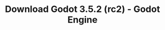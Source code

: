 ---
# Generated by /tools/generators/src/download_archive_generator !!! do not edit by hand !!!
title: 'Download Godot 3.5.2 (rc2) - Godot Engine'
type: 'download/archive'
name: '3.5.2'
flavor: 'rc2'
release_date: '2023-01-12T03:00:00-00:00'
release_notes: 'article/release-candidate-godot-3-5-2-rc-2/'
primaryPlatforms:
  - 'android.apk'
  - 'linux.64'
  - 'macos.universal'
  - 'windows.64'
  - 'linux_server.headless.64'
  - 'web'
  - 'templates'
links:
  android.apk:
    name: 'android.apk'
    title: 'Android'
    caption: 'APK Universal (ARM64 + ARMv7 + x86_64 + x86)'
    tags:
      - 'APK download'
      - 'ARM64/v7'
      - 'x86 (64 & 32 bit)'
    hosts:
      github_builds:
        regular: 'https://github.com/godotengine/godot-builds/releases/download/3.5.2-rc2/Godot_v3.5.2-rc2_android_editor.apk'
        mono: '#'
      github:
        regular: 'https://github.com/godotengine/godot/releases/download/3.5.2-rc2/Godot_v3.5.2-rc2_android_editor.apk'
        mono: '#'
  linux.64:
    name: 'linux.64'
    title: 'Linux'
    caption: 'Padrão (x86_64)'
    tags:
      - '64 bit'
    hosts:
      github_builds:
        regular: 'https://github.com/godotengine/godot-builds/releases/download/3.5.2-rc2/Godot_v3.5.2-rc2_x11.64.zip'
        mono: 'https://github.com/godotengine/godot-builds/releases/download/3.5.2-rc2/Godot_v3.5.2-rc2_mono_x11_64.zip'
      github:
        regular: 'https://github.com/godotengine/godot/releases/download/3.5.2-rc2/Godot_v3.5.2-rc2_x11.64.zip'
        mono: 'https://github.com/godotengine/godot/releases/download/3.5.2-rc2/Godot_v3.5.2-rc2_mono_x11_64.zip'
  macos.universal:
    name: 'macos.universal'
    title: 'macOS'
    caption: 'Universal (x86_64 + Silício da Apple)'
    tags:
      - 'Intel/Apple Silicon'
      - '64 bit'
    hosts:
      github_builds:
        regular: 'https://github.com/godotengine/godot-builds/releases/download/3.5.2-rc2/Godot_v3.5.2-rc2_osx.universal.zip'
        mono: 'https://github.com/godotengine/godot-builds/releases/download/3.5.2-rc2/Godot_v3.5.2-rc2_mono_osx.universal.zip'
      github:
        regular: 'https://github.com/godotengine/godot/releases/download/3.5.2-rc2/Godot_v3.5.2-rc2_osx.universal.zip'
        mono: 'https://github.com/godotengine/godot/releases/download/3.5.2-rc2/Godot_v3.5.2-rc2_mono_osx.universal.zip'
  windows.64:
    name: 'windows.64'
    title: 'Windows'
    caption: 'Padrão (x86_64)'
    tags:
      - '64 bit'
    hosts:
      github_builds:
        regular: 'https://github.com/godotengine/godot-builds/releases/download/3.5.2-rc2/Godot_v3.5.2-rc2_win64.exe.zip'
        mono: 'https://github.com/godotengine/godot-builds/releases/download/3.5.2-rc2/Godot_v3.5.2-rc2_mono_win64.zip'
      github:
        regular: 'https://github.com/godotengine/godot/releases/download/3.5.2-rc2/Godot_v3.5.2-rc2_win64.exe.zip'
        mono: 'https://github.com/godotengine/godot/releases/download/3.5.2-rc2/Godot_v3.5.2-rc2_mono_win64.zip'
  linux_server.headless.64:
    name: 'linux_server.headless.64'
    title: 'Linux Server'
    caption: 'Headless (x86_64)'
    tags:
      - '64 bit'
      - 'Headless'
    hosts:
      github_builds:
        regular: 'https://github.com/godotengine/godot-builds/releases/download/3.5.2-rc2/Godot_v3.5.2-rc2_linux_headless.64.zip'
        mono: 'https://github.com/godotengine/godot-builds/releases/download/3.5.2-rc2/Godot_v3.5.2-rc2_mono_linux_headless_64.zip'
      github:
        regular: 'https://github.com/godotengine/godot/releases/download/3.5.2-rc2/Godot_v3.5.2-rc2_linux_headless.64.zip'
        mono: 'https://github.com/godotengine/godot/releases/download/3.5.2-rc2/Godot_v3.5.2-rc2_mono_linux_headless_64.zip'
  web:
    name: 'web'
    title: 'Editor Web'
    caption: ''
    tags:
      - 'Self-hosted'
      - 'Cross-platform'
    hosts:
      github_builds:
        regular: 'https://github.com/godotengine/godot-builds/releases/download/3.5.2-rc2/Godot_v3.5.2-rc2_web_editor.zip'
        mono: '#'
      github:
        regular: 'https://github.com/godotengine/godot/releases/download/3.5.2-rc2/Godot_v3.5.2-rc2_web_editor.zip'
        mono: '#'
  linux.32:
    name: 'linux.32'
    title: 'Linux'
    caption: 'Padrão (x86)'
    tags:
      - '32 bit'
    hosts:
      github_builds:
        regular: 'https://github.com/godotengine/godot-builds/releases/download/3.5.2-rc2/Godot_v3.5.2-rc2_x11.32.zip'
        mono: 'https://github.com/godotengine/godot-builds/releases/download/3.5.2-rc2/Godot_v3.5.2-rc2_mono_x11_32.zip'
      github:
        regular: 'https://github.com/godotengine/godot/releases/download/3.5.2-rc2/Godot_v3.5.2-rc2_x11.32.zip'
        mono: 'https://github.com/godotengine/godot/releases/download/3.5.2-rc2/Godot_v3.5.2-rc2_mono_x11_32.zip'
  windows.32:
    name: 'windows.32'
    title: 'Windows'
    caption: 'Padrão (x86)'
    tags:
      - '32 bit'
    hosts:
      github_builds:
        regular: 'https://github.com/godotengine/godot-builds/releases/download/3.5.2-rc2/Godot_v3.5.2-rc2_win32.exe.zip'
        mono: 'https://github.com/godotengine/godot-builds/releases/download/3.5.2-rc2/Godot_v3.5.2-rc2_mono_win32.zip'
      github:
        regular: 'https://github.com/godotengine/godot/releases/download/3.5.2-rc2/Godot_v3.5.2-rc2_win32.exe.zip'
        mono: 'https://github.com/godotengine/godot/releases/download/3.5.2-rc2/Godot_v3.5.2-rc2_mono_win32.zip'
  linux_server.64:
    name: 'linux_server.64'
    title: 'Servidor Linux'
    caption: 'Padrão (x86_64)'
    tags:
      - '64 bit'
    hosts:
      github_builds:
        regular: 'https://github.com/godotengine/godot-builds/releases/download/3.5.2-rc2/Godot_v3.5.2-rc2_linux_server.64.zip'
        mono: 'https://github.com/godotengine/godot-builds/releases/download/3.5.2-rc2/Godot_v3.5.2-rc2_mono_linux_server_64.zip'
      github:
        regular: 'https://github.com/godotengine/godot/releases/download/3.5.2-rc2/Godot_v3.5.2-rc2_linux_server.64.zip'
        mono: 'https://github.com/godotengine/godot/releases/download/3.5.2-rc2/Godot_v3.5.2-rc2_mono_linux_server_64.zip'
  aar_library:
    name: 'aar_library'
    title: 'Biblioteca de AAR'
    caption: ''
    tags:
      - 'Android plugins'
      - 'Java'
      - 'Kotlin'
    hosts:
      github_builds:
        regular: 'https://github.com/godotengine/godot-builds/releases/download/3.5.2-rc2/godot-lib.3.5.2.rc2.release.aar'
        mono: 'https://github.com/godotengine/godot-builds/releases/download/3.5.2-rc2/godot-lib.3.5.2.rc2.mono.release.aar'
      github:
        regular: 'https://github.com/godotengine/godot/releases/download/3.5.2-rc2/godot-lib.3.5.2.rc2.release.aar'
        mono: 'https://github.com/godotengine/godot/releases/download/3.5.2-rc2/godot-lib.3.5.2.rc2.mono.release.aar'
  templates:
    name: 'templates'
    title: 'Modelos de exportação'
    caption: ''
    tags:
      - 'Utilizado para exportar os seus jogos para todas as plataformas suportadas'
    hosts:
      github_builds:
        regular: 'https://github.com/godotengine/godot-builds/releases/download/3.5.2-rc2/Godot_v3.5.2-rc2_export_templates.tpz'
        mono: 'https://github.com/godotengine/godot-builds/releases/download/3.5.2-rc2/Godot_v3.5.2-rc2_mono_export_templates.tpz'
      github:
        regular: 'https://github.com/godotengine/godot/releases/download/3.5.2-rc2/Godot_v3.5.2-rc2_export_templates.tpz'
        mono: 'https://github.com/godotengine/godot/releases/download/3.5.2-rc2/Godot_v3.5.2-rc2_mono_export_templates.tpz'
---